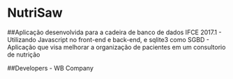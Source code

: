 # NutriSaw

##Aplicação desenvolvida para a cadeira de banco de dados IFCE 2017.1
	- Utilizando Javascript no front-end e back-end, e sqlite3 como SGBD
	- Aplicação que visa melhorar a organização de pacientes em um consultorio de nutrição

##Developers
	- WB Company
